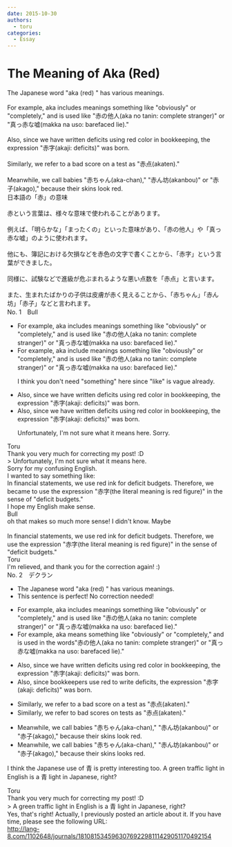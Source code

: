 ```yaml
---
date: 2015-10-30
authors:
  - toru
categories:
  - Essay
---
```


<h1 id="subject_show">The Meaning of Aka (Red)</h1>
<div class="date" hidden>Oct 30, 2015 12:18</div>
<div id="post"><div id="body_show_ori">
The Japanese word "aka (red) " has various meanings.<br/><br/>For example, aka includes meanings something like "obviously" or "completely," and is used like "赤の他人(aka no tanin: complete stranger)" or "真っ赤な嘘(makka na uso: barefaced lie)."<br/><br/>Also, since we have written deficits using red color in bookkeeping, the expression "赤字(akaji: deficits)" was born.<br/><br/>Similarly, we refer to a bad score on a test as "赤点(akaten)."<br/><br/>Meanwhile, we call babies "赤ちゃん(aka-chan)," "赤ん坊(akanbou)" or "赤子(akago)," because their skins look red.
</div></div>

<!-- more -->

<div id="post_ja"><div id="body_show_mo">
日本語の「赤」の意味<br/><br/>赤という言葉は、様々な意味で使われることがあります。<br/><br/>例えば、「明らかな」「まったくの」といった意味があり、「赤の他人」や「真っ赤な嘘」のように使われます。<br/><br/>他にも、簿記における欠損などを赤色の文字で書くことから、「赤字」という言葉ができました。<br/><br/>同様に、試験などで進級が危ぶまれるような悪い点数を「赤点」と言います。<br/><br/>また、生まれたばかりの子供は皮膚が赤く見えることから、「赤ちゃん」「赤ん坊」「赤子」などと言われます。
</div></div>
<div id="block"><div class="first_name"> No. 1　<span class="just_name">Bull</span></div><div id="block2">
<ul class="correction_field">
<li class="incorrect">For example, aka includes meanings something like "obviously" or "completely," and is used like "赤の他人(aka no tanin: complete stranger)" or "真っ赤な嘘(makka na uso: barefaced lie)."</li>
<li class="corrected correct">
For example, aka include meanings <span class="f_gray"><span class="sline">something</span></span> like "obviously" or "completely," and is used like "赤の他人(aka no tanin: complete stranger)" or "真っ赤な嘘(makka na uso: barefaced lie)."
<p class="correction_comment">I think you don't need "something" here since "like" is vague already.</p>
</li>
</ul>
<ul class="correction_field">
<li class="incorrect">Also, since we have written deficits using red color in bookkeeping, the expression "赤字(akaji: deficits)" was born.</li>
<li class="corrected correct">
Also, since we have written deficits using red color in bookkeeping, the expression "赤字(akaji: deficits)" was born.
<p class="correction_comment">Unfortunately, I'm not sure what it means here. Sorry.</p>
</li>
</ul>
</div><div class="name"><span class="just_name">Toru</span><br>
Thank you very much for correcting my post! :D<br/>&gt; Unfortunately, I'm not sure what it means here.<br/>Sorry for my confusing English.<br/>I wanted to say something like:<br/>In financial statements, we use red ink for deficit budgets. Therefore, we became to use the expression "赤字(the literal meaning is red figure)" in the sense of "deficit budgets."<br/>I hope my English make sense.
</div>
<div class="name"><span class="just_name">Bull</span><br>
oh that makes so much more sense! I didn't know. Maybe<br/><br/>In financial statements, we use red ink for deficit budgets. Therefore, we use the expression "赤字(the literal meaning is red figure)" in the sense of "deficit budgets."
</div>
<div class="name"><span class="just_name">Toru</span><br>
I'm relieved, and thank you for the correction again! :)
</div>
</div>
<div id="block"><div class="first_name"> No. 2　<span class="just_name">デクラン</span></div><div id="block2">
<ul class="correction_field">
<li class="incorrect">The Japanese word "aka (red) " has various meanings.</li>
<li class="corrected perfect">This sentence is perfect! No correction needed!</li>
</ul>
<ul class="correction_field">
<li class="incorrect">For example, aka includes meanings something like "obviously" or "completely," and is used like "赤の他人(aka no tanin: complete stranger)" or "真っ赤な嘘(makka na uso: barefaced lie)."</li>
<li class="corrected correct">
For example, aka <span class="f_red">means</span> something like "obviously" or "completely," and is used <span class="f_blue">in the words</span>"赤の他人(aka no tanin: complete stranger)" or "真っ赤な嘘(makka na uso: barefaced lie)."
</li>
</ul>
<ul class="correction_field">
<li class="incorrect">Also, since we have written deficits using red color in bookkeeping, the expression "赤字(akaji: deficits)" was born.</li>
<li class="corrected correct">
Also, since <span class="f_blue">bookkeepers use red to write deficits</span>, the expression "赤字(akaji: deficits)" was born.
</li>
</ul>
<ul class="correction_field">
<li class="incorrect">Similarly, we refer to a bad score on a test as "赤点(akaten)."</li>
<li class="corrected correct">
Similarly, we refer to <span class="f_blue">bad scores on tests</span> as "赤点(akaten)."
</li>
</ul>
<ul class="correction_field">
<li class="incorrect">Meanwhile, we call babies "赤ちゃん(aka-chan)," "赤ん坊(akanbou)" or "赤子(akago)," because their skins look red.</li>
<li class="corrected correct">
Meanwhile, we call babies "赤ちゃん(aka-chan)," "赤ん坊(akanbou)" or "赤子(akago)," because their skin<span class="sline">s</span> look<span class="f_red">s</span> red.
</li>
</ul>
<p class="comment_small">
 I think the Japanese use of 青 is pretty interesting too. A green traffic light in English is a 青 light in Japanese, right?
</p>

</div><div class="name"><span class="just_name">Toru</span><br>
Thank you very much for correcting my post! :D<br/>&gt; A green traffic light in English is a 青 light in Japanese, right?<br/>Yes, that's right! Actually, I previously posted an article about it. If you have time, please see the following URL:<br/><a href="http://lang-8.com/1102648/journals/181081534596307692298111429051170492154" target="_blank">http://lang-8.com/1102648/journals/181081534596307692298111429051170492154</a>
</div>
</div>
